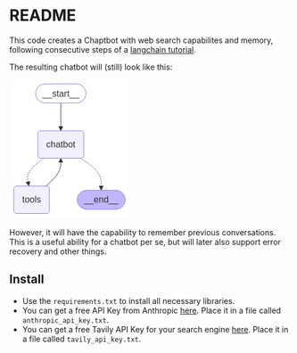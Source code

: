# README 

This code creates a Chaptbot with web search capabilites and memory, following consecutive steps of a [langchain tutorial](https://langchain-ai.github.io/langgraph/tutorials/introduction/#part-3-adding-memory-to-the-chatbot). 

The resulting chatbot will (still) look like this:

![](./state_graph.png)

However, it will have the capability to remember previous conversations. This is a useful ability for a chatbot per se, but will later also support error recovery and other things.

## Install

* Use the `requirements.txt` to install all necessary libraries. 
* You can get a free API Key from Anthropic [here](https://console.anthropic.com/login). Place it in a file called `anthropic_api_key.txt`.
* You can get a free Tavily API Key for your search engine [here](https://docs.tavily.com/documentation/quickstart). Place it in a file called `tavily_api_key.txt`.



